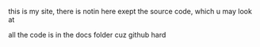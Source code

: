 this is my site, there is notin here exept  the source code, which u may look at

all the code is in the docs folder cuz github hard
